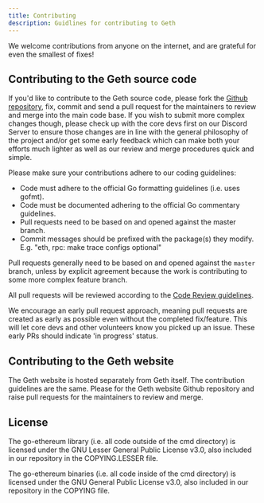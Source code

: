 ```yaml
---
title: Contributing
description: Guidlines for contributing to Geth
---
```


We welcome contributions from anyone on the internet, and are grateful for even the smallest of fixes!

## Contributing to the Geth source code

If you'd like to contribute to the Geth source code, please fork the [Github repository](https://github.com/ethereum/go-ethereum), fix, commit and send a pull request for the maintainers to review and merge into the main code base. If you wish to submit more complex changes though, please check up with the core devs first on our Discord Server to ensure those changes are in line with the general philosophy of the project and/or get some early feedback which can make both your efforts much lighter as well as our review and merge procedures quick and simple.

Please make sure your contributions adhere to our coding guidelines:

* Code must adhere to the official Go formatting guidelines (i.e. uses gofmt).
* Code must be documented adhering to the official Go commentary guidelines.
* Pull requests need to be based on and opened against the master branch.
* Commit messages should be prefixed with the package(s) they modify.
	E.g. "eth, rpc: make trace configs optional"

Pull requests generally need to be based on and opened against the `master` branch, unless by explicit agreement because the work is contributing to some more complex feature branch.

All pull requests will be reviewed according to the [Code Review guidelines](/content/docs/developers/geth-developer/code-review-guidelines.md).

We encourage an early pull request approach, meaning pull requests are created as early as possible even without the completed fix/feature. This will let core devs and other volunteers know you picked up an issue. These early PRs should indicate 'in progress' status.

## Contributing to the Geth website

The Geth website is hosted separately from Geth itself. The contribution guidelines are the same. Please for the Geth website Github repository and raise pull requests for the maintainers to review and merge.

## License

The go-ethereum library (i.e. all code outside of the cmd directory) is licensed under the GNU Lesser General Public License v3.0, also included in our repository in the COPYING.LESSER file.

The go-ethereum binaries (i.e. all code inside of the cmd directory) is licensed under the GNU General Public License v3.0, also included in our repository in the COPYING file.

